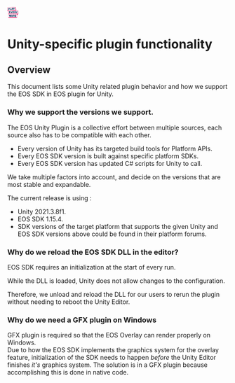 <a href="/readme.md"><img src="/docs/images/PlayEveryWareLogo.gif" alt="README.md" width="5%"/></a>

# Unity-specific plugin functionality

## Overview

This document lists some Unity related plugin behavior and how we support the EOS SDK in EOS plugin for Unity.

### Why we support the versions we support.

The EOS Unity Plugin is a collective effort between multiple sources, each source also has to be compatible with each other.  

* Every version of Unity has its targeted build tools for Platform APIs.  
* Every EOS SDK version is built against specific platform SDKs.
* Every EOS SDK version has updated C# scripts for Unity to call.  

We take multiple factors into account, and decide on the versions that are most stable and expandable.  

The current release is using :  
* Unity 2021.3.8f1.  
* EOS SDK 1.15.4.   
* SDK versions of the target platform that supports the given Unity and EOS SDK versions above could be found in their platform forums.

### Why do we reload the EOS SDK DLL in the editor?

EOS SDK requires an initialization at the start of every run. 

While the DLL is loaded, Unity does not allow changes to the configuration.  

Therefore, we unload and reload the DLL for our users to rerun the plugin without needing to reboot the Unity Editor. 

### Why do we need a GFX plugin on Windows

GFX plugin is required so that the EOS Overlay can render properly on Windows.   
Due to how the EOS SDK implements the graphics system for the overlay feature, initialization of the SDK needs to happen _before_ the Unity Editor finishes _it's_ graphics system. The solution is in a GFX plugin because accomplishing this is done in native code.


